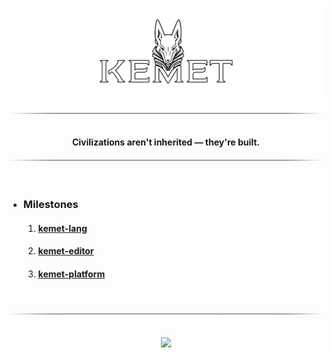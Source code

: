 <!----------------------------------- BEG ----------------------------------->
<br>
<div align="center">
    <p>
        <img src="https://raw.githubusercontent.com/kemet-zone/.github/refs/heads/main/assets/images/logo/kemet-logo.png" alt="Input / Output" width="1000" />
    </p>
</div>

<div align="center">
    <img src="https://raw.githubusercontent.com/kemet-zone/.github/refs/heads/main/assets/images/md/line.png" alt="line" style="display: block; margin-top:20px;margin-bottom:20px;width:500px;"/>
</div>
<p align="center">
    <b>
        <br>
        Civilizations aren't inherited — they're built.
    </b>
</p>

<div align="center">
    <img src="https://raw.githubusercontent.com/kemet-zone/.github/refs/heads/main/assets/images/md/line.png" alt="line" style="display: block; margin-top:20px;margin-bottom:20px;width:500px;"/>
    <br>
</div>

<!--------------------------------------------------------------------------->



<!---------------------------------- BENCH ---------------------------------->

- ### Milestones

  1. #### [kemet-lang](#)
  2. #### [kemet-editor](#)
  3. #### [kemet-platform](#)

<br>
<div align="center">
    <img src="https://raw.githubusercontent.com/kemet-zone/.github/refs/heads/main/assets/images/md/line.png" alt="line" style="display: block; margin-top:20px;margin-bottom:20px;width:500px;"/>
</div>

<!--------------------------------------------------------------------------->



<!----------------------------------- END ----------------------------------->

<br>
<div align="center">
    <a href="https://github.com/maysara-elshewehy">
        <img src="https://img.shields.io/badge/Made with ❤️ by-Maysara-orange"/>
    </a>
</div>

<!--------------------------------------------------------------------------->
